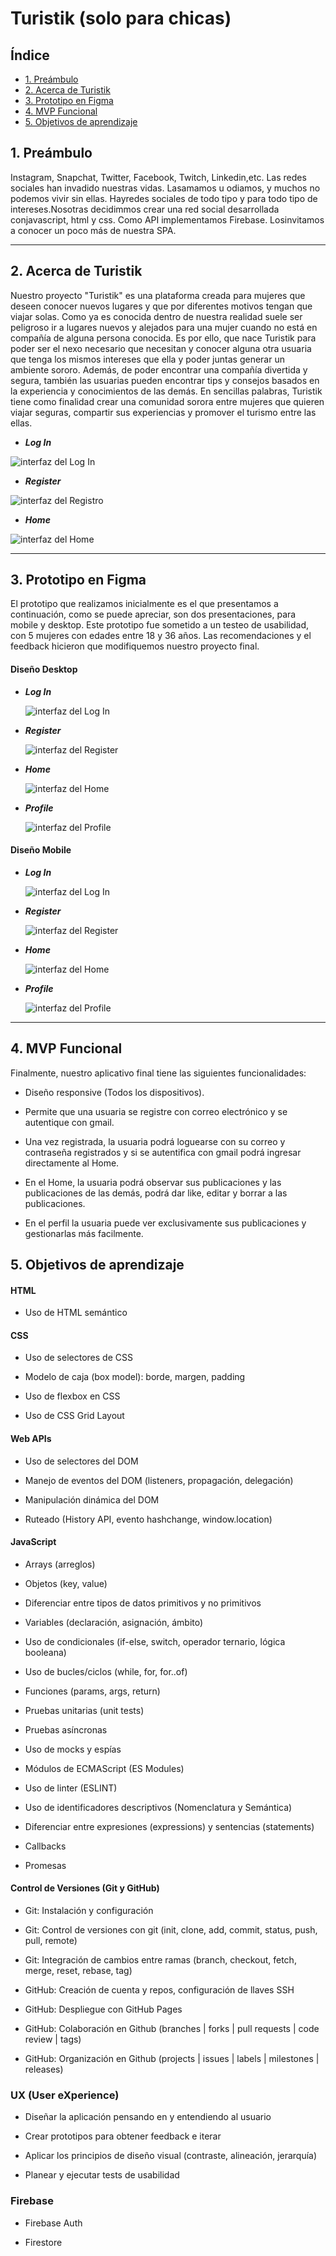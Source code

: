 # Turistik (solo para chicas)
## Índice

* [1. Preámbulo](#1-preámbulo)
* [2. Acerca de Turistik](#2-acerca-de-turistik)
* [3. Prototipo en Figma](#3-prototipo-en-figma)
* [4. MVP Funcional](#4-mvp-funcional)
* [5. Objetivos de aprendizaje](#5-objetivos-de-aprendizaje)


## 1. Preámbulo
  Instagram, Snapchat, Twitter, Facebook, Twitch, Linkedin,etc. Las redes sociales han invadido nuestras vidas. Lasamamos u odiamos, y muchos no podemos vivir sin ellas. Hayredes sociales de todo tipo y para todo tipo de intereses.Nosotras decidimmos crear una red social desarrollada conjavascript, html y css. Como API implementamos Firebase. Losinvitamos a conocer un poco más de nuestra SPA.
***

## 2. Acerca de Turistik
  Nuestro proyecto "Turistik" es una plataforma creada para mujeres que deseen conocer nuevos lugares y que por diferentes motivos tengan que viajar solas. Como ya es conocida dentro de nuestra realidad suele ser peligroso ir a lugares nuevos y alejados para una mujer cuando no está en compañía de alguna persona conocida. Es por ello, que nace Turistik para poder ser el nexo necesario que necesitan y conocer alguna otra usuaria que tenga los mismos intereses que ella y poder juntas generar un ambiente sororo. Además, de poder encontrar una compañía divertida y segura, también las usuarias pueden encontrar tips y consejos basados en la experiencia y conocimientos de las demás. En sencillas palabras, Turistik tiene como finalidad crear una comunidad sorora entre mujeres que quieren viajar seguras, compartir sus experiencias y promover el turismo entre las ellas.

 * ***Log In***

![interfaz del Log In](./src/img/imgReadMe/logIn.jpeg)

* ***Register***

![interfaz del Registro](./src/img/imgReadMe/register.jpeg)

* ***Home***

![interfaz del Home](./src/img/imgReadMe/perfil.jpeg)

***

## 3. Prototipo en Figma
  El prototipo que realizamos inicialmente es el que presentamos a continuación, como se puede apreciar, son dos presentaciones, para mobile y desktop. Este prototipo fue sometido a un testeo de usabilidad, con 5 mujeres con edades entre 18 y 36 años. Las recomendaciones y el feedback hicieron que modifiquemos nuestro proyecto final.

#### Diseño Desktop

* ***Log In***

    ![interfaz del Log In](./src/img/imgReadMe/prototipoDesktopLogIn.PNG)

* ***Register***

    ![interfaz del Register](./src/img/imgReadMe/prototipoDesktopRegister.PNG)

* ***Home***

    ![interfaz del Home](./src/img/imgReadMe/prototipoDesktopHome.PNG)

* ***Profile***

    ![interfaz del Profile](./src/img/imgReadMe/prototipoDesktopProfile.PNG)

#### Diseño Mobile

* ***Log In***

    ![interfaz del Log In](./src/img/imgReadMe/prototipoMobileLogIn.PNG)

* ***Register***

    ![interfaz del Register](./src/img/imgReadMe/prototipoMobileRegister.PNG)

* ***Home***

    ![interfaz del Home](./src/img/imgReadMe/prototipoMobileHome.PNG)

* ***Profile***

    ![interfaz del Profile](./src/img/imgReadMe/prototipoMobilePerfil.PNG)

***

## 4. MVP Funcional
  Finalmente, nuestro aplicativo final tiene las siguientes funcionalidades:

 * Diseño responsive (Todos los dispositivos).

 * Permite que una usuaria se registre con correo electrónico y se autentique con gmail.

 * Una vez registrada, la usuaria podrá loguearse con su correo y contraseña registrados y si se autentifica con gmail podrá ingresar directamente al Home.

 * En el Home, la usuaria podrá observar sus publicaciones y las publicaciones de las demás, podrá dar like, editar y borrar a las publicaciones.

 * En el perfil la usuaria puede ver exclusivamente sus publicaciones y gestionarlas más facilmente.

## 5. Objetivos de aprendizaje

#### HTML

-  Uso de HTML semántico

#### CSS

- Uso de selectores de CSS

- Modelo de caja (box model): borde, margen, padding

- Uso de flexbox en CSS

- Uso de CSS Grid Layout

#### Web APIs

- Uso de selectores del DOM

- Manejo de eventos del DOM (listeners, propagación, delegación)

- Manipulación dinámica del DOM

- Ruteado (History API, evento hashchange, window.location)

#### JavaScript

- Arrays (arreglos)

- Objetos (key, value)

- Diferenciar entre tipos de datos primitivos y no primitivos

- Variables (declaración, asignación, ámbito)

- Uso de condicionales (if-else, switch, operador ternario, lógica booleana)

- Uso de bucles/ciclos (while, for, for..of)

- Funciones (params, args, return)

- Pruebas unitarias (unit tests)

- Pruebas asíncronas

- Uso de mocks y espías

- Módulos de ECMAScript (ES Modules)

- Uso de linter (ESLINT)

- Uso de identificadores descriptivos (Nomenclatura y Semántica)

- Diferenciar entre expresiones (expressions) y sentencias (statements)

- Callbacks

- Promesas

#### Control de Versiones (Git y GitHub)

- Git: Instalación y configuración

- Git: Control de versiones con git (init, clone, add, commit, status, push, pull, remote)

- Git: Integración de cambios entre ramas (branch, checkout, fetch, merge, reset, rebase, tag)

- GitHub: Creación de cuenta y repos, configuración de llaves SSH

- GitHub: Despliegue con GitHub Pages

- GitHub: Colaboración en Github (branches | forks | pull requests | code review | tags)

- GitHub: Organización en Github (projects | issues | labels | milestones | releases)

### UX (User eXperience)

- Diseñar la aplicación pensando en y entendiendo al usuario

- Crear prototipos para obtener feedback e iterar

- Aplicar los principios de diseño visual (contraste, alineación, jerarquía)

- Planear y ejecutar tests de usabilidad

### Firebase

- Firebase Auth

- Firestore
